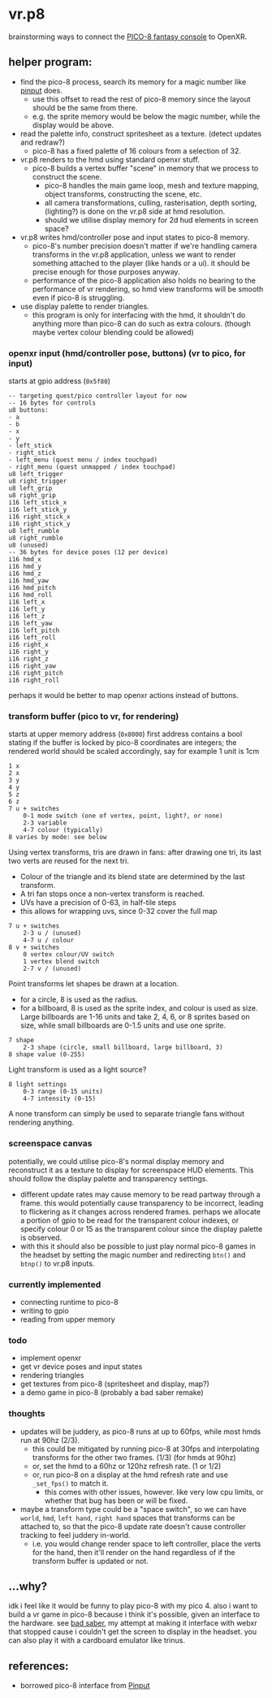 # vr.p8
brainstorming ways to connect the [PICO-8 fantasy console](https://www.lexaloffle.com/pico-8.php) to OpenXR.

## helper program:
- find the pico-8 process, search its memory for a magic number like [pinput](https://github.com/VyrCossont/Pinput) does.
    - use this offset to read the rest of pico-8 memory since the layout should be the same from there.
    - e.g. the sprite memory would be below the magic number, while the display would be above.
- read the palette info, construct spritesheet as a texture. (detect updates and redraw?)
    - pico-8 has a fixed palette of 16 colours from a selection of 32.
- vr.p8 renders to the hmd using standard openxr stuff.
    - pico-8 builds a vertex buffer "scene" in memory that we process to construct the scene.
        - pico-8 handles the main game loop, mesh and texture mapping, object transforms, constructing the scene, etc.
        - all camera transformations, culling, rasterisation, depth sorting, (lighting?) is done on the vr.p8 side at hmd resolution.
        - should we utilise display memory for 2d hud elements in screen space?
- vr.p8 writes hmd/controller pose and input states to pico-8 memory.
    - pico-8's number precision doesn't matter if we're handling camera transforms in the vr.p8 application, unless we want to render something attached to the player (like hands or a ui). it should be precise enough for those purposes anyway.
    - performance of the pico-8 application also holds no bearing to the performance of vr rendering, so hmd view transforms will be smooth even if pico-8 is struggling.
- use display palette to render triangles.
    - this program is only for interfacing with the hmd, it shouldn't do anything more than pico-8 can do such as extra colours. (though maybe vertex colour blending could be allowed)

### openxr input (hmd/controller pose, buttons) (vr to pico, for input)
starts at gpio address (`0x5f80`)
```
-- targeting quest/pico controller layout for now
-- 16 bytes for controls
u8 buttons:
- a
- b
- x
- y
- left_stick
- right_stick
- left_menu (quest menu / index touchpad)
- right_menu (quest unmapped / index touchpad)
u8 left_trigger
u8 right_trigger
u8 left_grip
u8 right_grip
i16 left_stick_x
i16 left_stick_y
i16 right_stick_x
i16 right_stick_y
u8 left_rumble
u8 right_rumble
u8 (unused)
-- 36 bytes for device poses (12 per device)
i16 hmd_x
i16 hmd_y
i16 hmd_z
i16 hmd_yaw
i16 hmd_pitch
i16 hmd_roll
i16 left_x
i16 left_y
i16 left_z
i16 left_yaw
i16 left_pitch
i16 left_roll
i16 right_x
i16 right_y
i16 right_z
i16 right_yaw
i16 right_pitch
i16 right_roll
```
perhaps it would be better to map openxr actions instead of buttons.

### transform buffer (pico to vr, for rendering)
starts at upper memory address (`0x8000`)
first address contains a bool stating if the buffer is locked by pico-8
coordinates are integers; the rendered world should be scaled accordingly, say for example 1 unit is 1cm

```
1 x
2 x
3 y
4 y
5 z
6 z
7 u + switches
    0-1 mode switch (one of vertex, point, light?, or none)
    2-3 variable
    4-7 colour (typically)
8 varies by mode: see below
```
Using vertex transforms, tris are drawn in fans: after drawing one tri, its last two verts are reused for the next tri.
- Colour of the triangle and its blend state are determined by the last transform.
- A tri fan stops once a non-vertex transform is reached.
- UVs have a precision of 0-63, in half-tile steps
- this allows for wrapping uvs, since 0-32 cover the full map
```
7 u + switches
    2-3 u / (unused)
    4-7 u / colour
8 v + switches
    0 vertex colour/UV switch
    1 vertex blend switch
    2-7 v / (unused)
```

Point transforms let shapes be drawn at a location.
- for a circle, 8 is used as the radius.
- for a billboard, 8 is used as the sprite index, and colour is used as size. Large billboards are 1-16 units and take 2, 4, 6, or 8 sprites based on size, while small billboards are 0-1.5 units and use one sprite.
```
7 shape
    2-3 shape (circle, small billboard, large billboard, 3)
8 shape value (0-255)
```

Light transform is used as a light source?
```
8 light settings
    0-3 range (0-15 units)
    4-7 intensity (0-15)
```

A none transform can simply be used to separate triangle fans without rendering anything.

### screenspace canvas
potentially, we could utilise pico-8's normal display memory and reconstruct it as a texture to display for screenspace HUD elements. This should follow the display palette and transparency settings.
- different update rates may cause memory to be read partway through a frame. this would potentially cause transparency to be incorrect, leading to flickering as it changes across rendered frames. perhaps we allocate a portion of gpio to be read for the transparent colour indexes, or specify colour 0 or 15 as the transparent colour since the display palette is observed.
- with this it should also be possible to just play normal pico-8 games in the headset by setting the magic number and redirecting `btn()` and `btnp()` to vr.p8 inputs.

### currently implemented
- connecting runtime to pico-8
- writing to gpio
- reading from upper memory

### todo
- implement openxr
- get vr device poses and input states
- rendering triangles
- get textures from pico-8 (spritesheet and display, map?)
- a demo game in pico-8 (probably a bad saber remake)

### thoughts
- updates will be juddery, as pico-8 runs at up to 60fps, while most hmds run at 90hz (2/3).
    - this could be mitigated by running pico-8 at 30fps and interpolating transforms for the other two frames. (1/3) (for hmds at 90hz)
    - or, set the hmd to a 60hz or 120hz refresh rate. (1 or 1/2)
    - or, run pico-8 on a display at the hmd refresh rate and use `_set_fps()` to match it.
        - this comes with other issues, however. like very low cpu limits, or whether that bug has been or will be fixed.
- maybe a transform type could be a "space switch", so we can have `world`, `hmd`, `left hand`, `right hand` spaces that transforms can be attached to, so that the pico-8 update rate doesn't cause controller tracking to feel juddery in-world.
    - i.e. you would change render space to left controller, place the verts for the hand, then it'll render on the hand regardless of if the transform buffer is updated or not.

## ...why?
idk i feel like it would be funny to play pico-8 with my pico 4.
also i want to build a vr game in pico-8 because i think it's possible, given an interface to the hardware. see [bad saber](https://cubee.games/?rel=the_random_box&sub=bad_saber), my attempt at making it interface with webxr that stopped cause i couldn't get the screen to display in the headset. you can also play it with a cardboard emulator like trinus.

## references:
- borrowed pico-8 interface from [Pinput](https://github.com/VyrCossont/Pinput)
